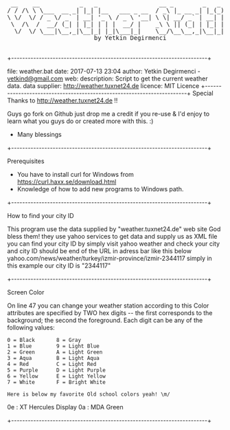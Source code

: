  <pre>
 __    __           _   _                 __ _        _   _             
/ / /\ \ \___  __ _| |_| |__   ___ _ __  / _\ |_ __ _| |_(_) ___  _ __  
\ \/  \/ / _ \/ _` | __| '_ \ / _ \ '__| \ \| __/ _` | __| |/ _ \| '_ \ 
 \  /\  /  __/ (_| | |_| | | |  __/ |    _\ \ || (_| | |_| | (_) | | | |
  \/  \/ \___|\__,_|\__|_| |_|\___|_|    \__/\__\__,_|\__|_|\___/|_| |_|
 						by Yetkin Degirmenci
 </pre>
+-----------------------------------------------------------------------+
 
 file: weather.bat
 date: 2017-07-13 23:04
 author: Yetkin Degirmenci - <yetkind@gmail.com> 
 web:
 description: Script to get the current weather data.
 data supplier: http://weather.tuxnet24.de
 licence: MIT Licence
+-----------------------------------------------------------------------+ 
 Special Thanks to http://weather.tuxnet24.de !!
 
 Guys go fork on Github just drop me a credit if you re-use & I'd enjoy
 to learn what you guys do or created more with this. :)
 - Many blessings
			
+-----------------------------------------------------------------------+

 Prerequisites

 - You have to install curl for Windows from https://curl.haxx.se/download.html
 - Knowledge of how to add new programs to Windows path.

+-----------------------------------------------------------------------+

 How to find your city ID

  This program use the data supplied by "weather.tuxnet24.de" web site God bless them!
  they use yahoo services to get data and supply us as XML file 
  you can find your city ID by simply visit yahoo weather and check your city
  and city ID should be end of the URL in adress bar like this below
  yahoo.com/news/weather/turkey/izmir-province/izmir-2344117
  simply in this example our city ID is "2344117"

+-----------------------------------------------------------------------+

 Screen Color

 On line 47 you can change your weather station according to this
 Color attributes are specified by TWO hex digits -- the first
 corresponds to the background; the second the foreground.  Each digit
 can be any of the following values:

    0 = Black       8 = Gray
    1 = Blue        9 = Light Blue
    2 = Green       A = Light Green
    3 = Aqua        B = Light Aqua
    4 = Red         C = Light Red
    5 = Purple      D = Light Purple
    6 = Yellow      E = Light Yellow
    7 = White       F = Bright White

	Here is below my favorite Old school colors yeah! \m/
  0e : XT Hercules Display
  0a : MDA Green

+-----------------------------------------------------------------------+
